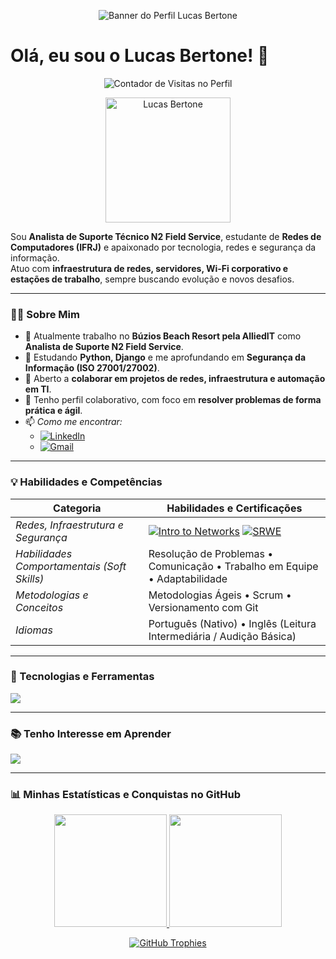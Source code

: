 <p align="center">
  <img src="https://github.com/LucasBertone/LucasBertone/blob/main/banner.png?raw=true" alt="Banner do Perfil Lucas Bertone">
</p>

# Olá, eu sou o Lucas Bertone! 👋

<p align="center">
  <img src="https://komarev.com/ghpvc/?username=LucasBertone&color=blueviolet&style=flat-square" alt="Contador de Visitas no Perfil">
</p>

<p align="center">
  <img src="https://avatars.githubusercontent.com/u/00000000?v=4" width="200" alt="Lucas Bertone">
</p>

Sou **Analista de Suporte Técnico N2 Field Service**, estudante de **Redes de Computadores (IFRJ)** e apaixonado por tecnologia, redes e segurança da informação.  
Atuo com **infraestrutura de redes, servidores, Wi-Fi corporativo e estações de trabalho**, sempre buscando evolução e novos desafios.

---

### 👨‍💻 Sobre Mim

- 🔭 Atualmente trabalho no **Búzios Beach Resort pela AlliedIT** como **Analista de Suporte N2 Field Service**.  
- 🌱 Estudando **Python, Django** e me aprofundando em **Segurança da Informação (ISO 27001/27002)**.  
- 👯 Aberto a **colaborar em projetos de redes, infraestrutura e automação em TI**.  
- 🤝 Tenho perfil colaborativo, com foco em **resolver problemas de forma prática e ágil**.  
- 📫 *Como me encontrar:*  
  - [![LinkedIn](https://img.shields.io/badge/LinkedIn-0077B5?style=for-the-badge&logo=linkedin&logoColor=white)](SEU-LINKEDIN-AQUI)  
  - [![Gmail](https://img.shields.io/badge/Gmail-D14836?style=for-the-badge&logo=gmail&logoColor=white)](mailto:SEU-EMAIL-AQUI)  

---

### 💡 Habilidades e Competências

| Categoria | Habilidades e Certificações |
| --- | --- |
| *Redes, Infraestrutura e Segurança* | [![Intro to Networks](https://images.credly.com/size/100x100/images/70d71df5-f3dc-4380-9b9d-f22513a70417/CCNAITN__1_.png)](link_do_badget) [![SRWE](https://images.credly.com/size/100x100/images/f4ccdba9-dd65-4349-baad-8f05df116443/CCNASRWE__1_.png)](link_do_badget) |
| *Habilidades Comportamentais (Soft Skills)* | Resolução de Problemas • Comunicação • Trabalho em Equipe • Adaptabilidade |
| *Metodologias e Conceitos* | Metodologias Ágeis • Scrum • Versionamento com Git |
| *Idiomas* | Português (Nativo) • Inglês (Leitura Intermediária / Audição Básica) |

---

### 🚀 Tecnologias e Ferramentas

<p align="left">
  <a href="https://skillicons.dev">
    <img src="https://skillicons.dev/icons?i=html,css,python,git,vscode,linux,windows,network" />
  </a>
</p>

---

### 📚 Tenho Interesse em Aprender

<p align="left">
  <a href="https://skillicons.dev">
    <img src="https://skillicons.dev/icons?i=django,docker,ansible,c,cpp" />
  </a>
</p>

---

### 📊 Minhas Estatísticas e Conquistas no GitHub

<p align="center">
  <a href="https://github.com/Casluka">
    <img height="180em" src="https://github-readme-stats.vercel.app/api?username=Casluka&show_icons=true&theme=dracula&include_all_commits=true&count_private=true"/>
    <img height="180em" src="https://github-readme-stats.vercel.app/api/top-langs/?username=Casluka&layout=compact&langs_count=7&theme=dracula"/>
  </a>
</p>

<p align="center">
  <a href="https://github.com/ryo-ma/github-profile-trophy">
    <img src="https://github-profile-trophy.vercel.app/?username=Casluka&theme=dracula&column=7" alt="GitHub Trophies">
  </a>
</p>

